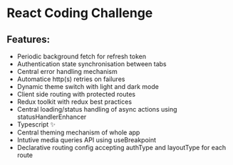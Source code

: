 # React Coding Challenge

## Features:

- Periodic background fetch for refresh token
- Authentication state synchronisation between tabs
- Central error handling mechanism
- Automatice http(s) retries on failures
- Dynamic theme switch with light and dark mode
- Client side routing with protected routes
- Redux toolkit with redux best practices
- Central loading/status handling of async actions using statusHandlerEnhancer
- Typescript ✨
- Central theming mechanism of whole app
- Intutive media queries API using useBreakpoint
- Declarative routing config accepting authType and layoutType for each route
